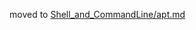 moved to [Shell_and_CommandLine/apt.md](https://github.com/Crossroadsman/Shell_and_CommandLine/blob/master/apt.md)
